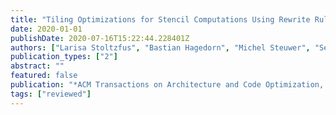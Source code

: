```yaml
---
title: "Tiling Optimizations for Stencil Computations Using Rewrite Rules in Lift"
date: 2020-01-01
publishDate: 2020-07-16T15:22:44.228401Z
authors: ["Larisa Stoltzfus", "Bastian Hagedorn", "Michel Steuwer", "Sergei Gorlatch", "Christophe Dubach"]
publication_types: ["2"]
abstract: ""
featured: false
publication: "*ACM Transactions on Architecture and Code Optimization, <span style=\"font-weight:bold;color:black\">ACM TACO</span>*"
tags: ["reviewed"]
---
```


